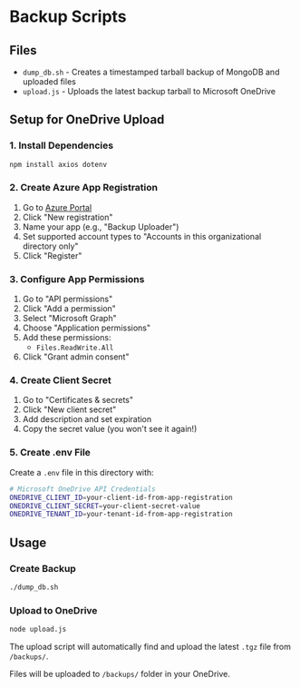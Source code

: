 # Backup Scripts

## Files

- `dump_db.sh` - Creates a timestamped tarball backup of MongoDB and uploaded files
- `upload.js` - Uploads the latest backup tarball to Microsoft OneDrive

## Setup for OneDrive Upload

### 1. Install Dependencies

```bash
npm install axios dotenv
```

### 2. Create Azure App Registration

1. Go to [Azure Portal](https://portal.azure.com/#blade/Microsoft_AAD_RegisteredApps)
2. Click "New registration"
3. Name your app (e.g., "Backup Uploader")
4. Set supported account types to "Accounts in this organizational directory only"
5. Click "Register"

### 3. Configure App Permissions

1. Go to "API permissions"
2. Click "Add a permission"
3. Select "Microsoft Graph"
4. Choose "Application permissions"
5. Add these permissions:
   - `Files.ReadWrite.All`
6. Click "Grant admin consent"

### 4. Create Client Secret

1. Go to "Certificates & secrets"
2. Click "New client secret"
3. Add description and set expiration
4. Copy the secret value (you won't see it again!)

### 5. Create .env File

Create a `.env` file in this directory with:

```bash
# Microsoft OneDrive API Credentials
ONEDRIVE_CLIENT_ID=your-client-id-from-app-registration
ONEDRIVE_CLIENT_SECRET=your-client-secret-value
ONEDRIVE_TENANT_ID=your-tenant-id-from-app-registration
```

## Usage

### Create Backup
```bash
./dump_db.sh
```

### Upload to OneDrive
```bash
node upload.js
```

The upload script will automatically find and upload the latest `.tgz` file from `/backups/`.

Files will be uploaded to `/backups/` folder in your OneDrive. 